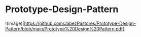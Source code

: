 # Prototype-Design-Pattern

!(image)[https://github.com/JabezPastores/Prototype-Design-Pattern/blob/main/Prototype%20Design%20Pattern.pdf]
